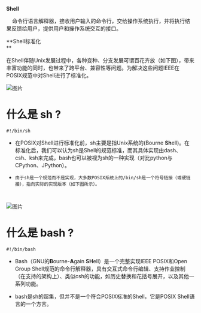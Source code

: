 **Shell**

    命令行语言解释器，接收用户输入的命令行，交给操作系统执行，并将执行结果反馈给用户，提供用户和操作系统交互的接口。  

**Shell标准化  
**

在Shell伴随Unix发展过程中，各种变种、分支发展可谓百花齐放（如下图），带来丰富功能的同时，也带来了跨平台、兼容性等问题。为解决这些问题IEEE在POSIX规范中对Shell进行了标准化。

![图片](https://mmbiz.qpic.cn/sz_mmbiz_png/GFYVpmKsImDuGJ6tYzYvlxsiaByf6J2SKkBfiaz0jhVnZceekD0thn1Cez0okBphE2xykgFO88ibRTVhGtehjjNqg/640?wx_fmt=png&wxfrom=5&wx_lazy=1&wx_co=1)

# **什么是 sh ?**

```
#!/bin/sh
```

- 在POSIX对Shell进行标准化前，sh主要是指Unix系统的(Bourne **Sh**ell)。在标准化后，我们可以认为sh是Shell的规范标准，而其具体实现由dash、csh、ksh来完成，bash也可以被视为sh的一种实现（对比python与 CPython、JPython）。
    

  

- `由于sh是一个规范而不是实现，大多数POSIX系统上的/bin/sh是一个符号链接（或硬链接），指向实际的实现版本（如下图所示）。`
    

`   `

![图片](https://mmbiz.qpic.cn/sz_mmbiz_png/GFYVpmKsImDKtSlLXWCfsv0QhHm5Hc5zibDE2SBgcD1wOWicEYibZHiaMIP054QnibbqJAxYk2Aj8QVYpONZqaBmsDQ/640?wx_fmt=png&wxfrom=5&wx_lazy=1&wx_co=1)

  

# **什么是 bash ?**

```
#!/bin/bash
```

- Bash（GNU的**B**ourne-**A**gain **SH**ell）是一个完整实现IEEE POSIX和Open Group Shell规范的命令行解释器，具有交互式命令行编辑、支持作业控制（在支持的架构上）、类似csh的功能，如历史替换和花括号展开，以及其他一系列功能。
    
      
    
- bash是sh的超集，但并不是一个符合POSIX标准的Shell，它是POSIX Shell语言的一个方言。
